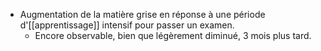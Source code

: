- Augmentation de la matière grise en réponse à une période d'[[apprentissage]] intensif pour passer un examen.
	- Encore observable, bien que légèrement diminué, 3 mois plus tard. 